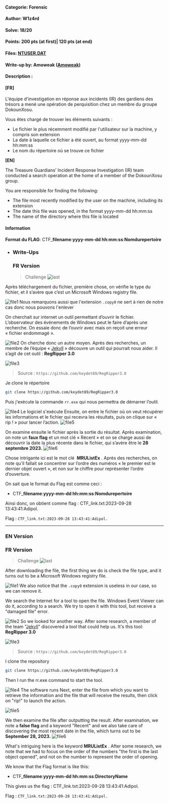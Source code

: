 #### Categorie: Forensic 
#### **Author**: W1z4rd
#### Solve: 18/20 
#### Points: 200 pts (at first)| 120 pts (at end)
#### Files: [NTUSER.DAT](./Forensic/Files/NTUSER.DAT.copy0)   
#### Write-up by: Amoweak ([Amoweak](https://twitter.com/sinaamand05))
#### Description :
#### **[FR]**
L'équipe d'investigation en réponse aux incidents (IR) des gardiens des trésors a mené une opération de perquisition chez un membre du groupe DokounXosu.

Vous êtes chargé de trouver les éléments suivants :

- Le fichier le plus récemment modifié par l'utilisateur sur la machine, y compris son extension
- La date à laquelle ce fichier a été ouvert, au format yyyy-mm-dd hh:mm:ss
- Le nom du répertoire où se trouve ce fichier

**[EN]**

The Treasure Guardians’ Incident Response Investigation (IR) team conducted a search operation at the home of a member of the DokounXosu group.

You are responsible for finding the following:

- The file most recently modified by the user on the machine, including its extension
- The date this file was opened, in the format yyyy-mm-dd hh:mm:ss
- The name of the directory where this file is located

#### Information
**Format du FLAG**: CTF_**filename**:**yyyy-mm-dd hh:mm:ss**:**Nomdurepertoire**


- ### Write-Ups
  ### FR Version
  > Challenge
  ![last](Images/lastaction.png)

Après téléchargement du fichier, première chose, on vérifie le type du fichier, et il s’avère que c’est un Microsoft Windows registry file.

![file1](Images/amo1.png)
Nous remarquons aussi que l'extension `.copy0` ne sert à rien de notre cas donc nous pouvons l'enlever

On cherchait sur internet un outil permettant d’ouvrir le fichier. L’observateur des événements de Windows peut le faire d’après une recherche. On essaie donc de l’ouvrir avec mais on reçoit une erreur « fichier endommagé ».

![file2](Images/amo2.png) 
On cherche donc un autre moyen. Après des recherches, un membre de l’équipe 
« [Jekyll](https://twitter.com/Ted_Kouhouenou) » découvre un outil qui pourrait nous aider. Il s’agit de cet outil : 
**RegRipper 3.0** 


![file3](Images/amo3.png) 
> Source : `https://github.com/keydet89/RegRipper3.0` 

Je clone le répertoire 
```bash
git clone https://github.com/keydet89/RegRipper3.0
```

Puis j'exécute la commande `rr.exe` qui nous permettra de démarrer l’outil.


![file4](Images/amo4.png)
Le logiciel s'exécute 
Ensuite, on entre le fichier où on veut récupérer les informations et le fichier qui recevra les résultats, puis on clique sur « rip ! » pour lancer l’action.
![file5](Images/amo5.png)

On examine ensuite le fichier après la sortie du résultat. 
Après examination, on note un **faux flag**  et un mot clé « Récent » et on se charge aussi de découvrir la date la plus récente dans le fichier, qui s’avère être le **28 septembre 2023.** 
![file6](Images/amo6.png)

Chose intrigante ici est le mot clé  **MRUListEx** .
Après des recherches, on note qu’il fallait se concentrer sur l’ordre des numéros « le premier est le dernier objet ouvert », et non sur le chiffre pour représenter l’ordre d’ouverture.

On sait que le format du Flag est comme ceci :
- CTF_**filename**:**yyyy-mm-dd hh:mm:ss**:**Nomdurepertoire** 


 Ainsi donc, on obtient comme flag : CTF_link.txt:2023-09-28 13:43:41:Adipol.

Flag : `CTF_link.txt:2023-09-28 13:43:41:Adipol.`

----------------------------------------------------------
### EN Version

 ### FR Version
  > Challenge
  ![last](Images/lastaction.png)

After downloading the file, the first thing we do is check the file type, and it turns out to be a Microsoft Windows registry file.

![file1](Images/amo1.png)
We also notice that the `.copy0` extension is useless in our case, so we can remove it.

We search the Internet for a tool to open the file. Windows Event Viewer can do it, according to a search. We try to open it with this tool, but receive a "damaged file" error.

![file2](Images/amo2.png) 
So we looked for another way. After some research, a member of the team 
"[Jekyll](https://twitter.com/Ted_Kouhouenou)" discovered a tool that could help us. It's this tool: 
**RegRipper 3.0** 


![file3](Images/amo3.png) 
> Source : `https://github.com/keydet89/RegRipper3.0` 

I clone the repository
```bash
git clone https://github.com/keydet89/RegRipper3.0
```

Then I run the rr.exe command to start the tool.

![file4](Images/amo4.png)
The software runs 
Next, enter the file from which you want to retrieve the information and the file that will receive the results, then click on "rip!" to launch the action.

![file5](Images/amo5.png)

We then examine the file after outputting the result. 
After examination, we note a **false flag** and a keyword "Recent" and we also take care of discovering the most recent date in the file, which turns out to be **September 28, 2023.** 
![file6](Images/amo6.png)

What's intriguing here is the keyword **MRUListEx** .
After some research, we note that we had to focus on the order of the numbers "the first is the last object opened", and not on the number to represent the order of opening.

We know that the Flag format is like this: 
- CTF_**filename**:**yyyy-mm-dd hh:mm:ss**:**DirectoryName** 


 This gives us the flag : CTF_link.txt:2023-09-28 13:43:41:Adipol.

Flag : `CTF_link.txt:2023-09-28 13:43:41:Adipol.`